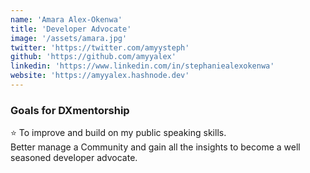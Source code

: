 ```yaml
---
name: 'Amara Alex-Okenwa'
title: 'Developer Advocate'
image: '/assets/amara.jpg'
twitter: 'https://twitter.com/amyysteph'
github: 'https://github.com/amyyalex'
linkedin: 'https://www.linkedin.com/in/stephaniealexokenwa'
website: 'https://amyyalex.hashnode.dev'
---
```


<div>
  <h3>Goals for DXmentorship</h3>
  ⭐ To improve and build on my public speaking skills. <br/>
    Better manage a Community and gain all the insights to become a well seasoned developer advocate. 
</div>

